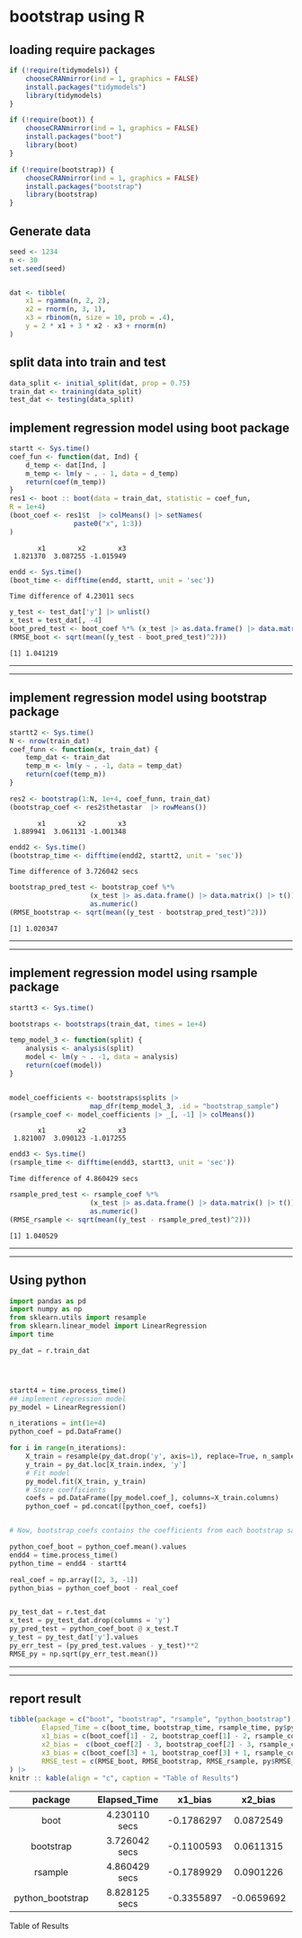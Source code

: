 # bootstrap using R


## loading require packages

``` r
if (!require(tidymodels)) {
    chooseCRANmirror(ind = 1, graphics = FALSE)
    install.packages("tidymodels")
    library(tidymodels)
}

if (!require(boot)) {
    chooseCRANmirror(ind = 1, graphics = FALSE)
    install.packages("boot")
    library(boot)
}

if (!require(bootstrap)) {
    chooseCRANmirror(ind = 1, graphics = FALSE)
    install.packages("bootstrap")
    library(bootstrap)
}
```

## Generate data

``` r
seed <- 1234
n <- 30
set.seed(seed)


dat <- tibble(
    x1 = rgamma(n, 2, 2), 
    x2 = rnorm(n, 3, 1),
    x3 = rbinom(n, size = 10, prob = .4), 
    y = 2 * x1 + 3 * x2 - x3 + rnorm(n)
)
```

## split data into train and test

``` r
data_split <- initial_split(dat, prop = 0.75)
train_dat <- training(data_split)
test_dat <- testing(data_split)
```

## implement regression model using boot package

``` r
startt <- Sys.time()
coef_fun <- function(dat, Ind) {
    d_temp <- dat[Ind, ]
    m_temp <- lm(y ~ . - 1, data = d_temp)
    return(coef(m_temp))
}
res1 <- boot :: boot(data = train_dat, statistic = coef_fun, 
R = 1e+4)
(boot_coef <- res1$t  |> colMeans() |> setNames(
                paste0("x", 1:3))
)
```

           x1        x2        x3 
     1.821370  3.087255 -1.015949 

``` r
endd <- Sys.time()
(boot_time <- difftime(endd, startt, unit = 'sec'))
```

    Time difference of 4.23011 secs

``` r
y_test <- test_dat['y'] |> unlist()
x_test = test_dat[, -4]
boot_pred_test <- boot_coef %*% (x_test |> as.data.frame() |> data.matrix() |> t()) |> as.numeric()
(RMSE_boot <- sqrt(mean((y_test - boot_pred_test)^2)))
```

    [1] 1.041219

------------------------------------------------------------------------

------------------------------------------------------------------------

## implement regression model using bootstrap package

``` r
startt2 <- Sys.time()
N <- nrow(train_dat)
coef_funn <- function(x, train_dat) { 
    temp_dat <- train_dat
    temp_m <- lm(y ~ . -1, data = temp_dat)
    return(coef(temp_m)) 
}

res2 <- bootstrap(1:N, 1e+4, coef_funn, train_dat)
(bootstrap_coef <- res2$thetastar  |> rowMeans())
```

           x1        x2        x3 
     1.889941  3.061131 -1.001348 

``` r
endd2 <- Sys.time()
(bootstrap_time <- difftime(endd2, startt2, unit = 'sec'))
```

    Time difference of 3.726042 secs

``` r
bootstrap_pred_test <- bootstrap_coef %*% 
                    (x_test |> as.data.frame() |> data.matrix() |> t()) |> 
                    as.numeric()
(RMSE_bootstrap <- sqrt(mean((y_test - bootstrap_pred_test)^2)))
```

    [1] 1.020347

------------------------------------------------------------------------

------------------------------------------------------------------------

## implement regression model using rsample package

``` r
startt3 <- Sys.time()

bootstraps <- bootstraps(train_dat, times = 1e+4)

temp_model_3 <- function(split) {
    analysis <- analysis(split)
    model <- lm(y ~ . -1, data = analysis)
    return(coef(model))
}


model_coefficients <- bootstraps$splits |> 
                    map_dfr(temp_model_3, .id = "bootstrap_sample")
(rsample_coef <- model_coefficients |> _[, -1] |> colMeans())
```

           x1        x2        x3 
     1.821007  3.090123 -1.017255 

``` r
endd3 <- Sys.time()
(rsample_time <- difftime(endd3, startt3, unit = 'sec'))
```

    Time difference of 4.860429 secs

``` r
rsample_pred_test <- rsample_coef %*% 
                    (x_test |> as.data.frame() |> data.matrix() |> t()) |> 
                    as.numeric()
(RMSE_rsample <- sqrt(mean((y_test - rsample_pred_test)^2)))
```

    [1] 1.040529

------------------------------------------------------------------------

------------------------------------------------------------------------

## Using python

``` python
import pandas as pd
import numpy as np
from sklearn.utils import resample
from sklearn.linear_model import LinearRegression
import time

py_dat = r.train_dat




startt4 = time.process_time()
## implement regression model 
py_model = LinearRegression()

n_iterations = int(1e+4)
python_coef = pd.DataFrame()

for i in range(n_iterations):
    X_train = resample(py_dat.drop('y', axis=1), replace=True, n_samples=len(py_dat))
    y_train = py_dat.loc[X_train.index, 'y']
    # Fit model
    py_model.fit(X_train, y_train)
    # Store coefficients
    coefs = pd.DataFrame([py_model.coef_], columns=X_train.columns)
    python_coef = pd.concat([python_coef, coefs])
```

``` python

# Now, bootstrap_coefs contains the coefficients from each bootstrap sample

python_coef_boot = python_coef.mean().values
endd4 = time.process_time()
python_time = endd4 - startt4

real_coef = np.array([2, 3, -1])
python_bias = python_coef_boot - real_coef


py_test_dat = r.test_dat 
x_test = py_test_dat.drop(columns = 'y')
py_pred_test = python_coef_boot @ x_test.T
y_test = py_test_dat['y'].values
py_err_test = (py_pred_test.values - y_test)**2
RMSE_py = np.sqrt(py_err_test.mean())
```

------------------------------------------------------------------------

------------------------------------------------------------------------

## report result

``` r
tibble(package = c("boot", "bootstrap", "rsample", "python_bootstrap"), 
        Elapsed_Time = c(boot_time, bootstrap_time, rsample_time, py$python_time), 
        x1_bias = c(boot_coef[1] - 2, bootstrap_coef[1] - 2, rsample_coef[1] - 2, py$python_bias[1]),
        x2_bias =  c(boot_coef[2] - 3, bootstrap_coef[2] - 3, rsample_coef[2] - 3, py$python_bias[2]),
        x3_bias = c(boot_coef[3] + 1, bootstrap_coef[3] + 1, rsample_coef[3] + 1, py$python_bias[3]), 
        RMSE_test = c(RMSE_boot, RMSE_bootstrap, RMSE_rsample, py$RMSE_py)
) |> 
knitr :: kable(align = "c", caption = "Table of Results")
```

|     package      | Elapsed_Time  |  x1_bias   |  x2_bias   |  x3_bias   | RMSE_test |
|:----------------:|:-------------:|:----------:|:----------:|:----------:|:---------:|
|       boot       | 4.230110 secs | -0.1786297 | 0.0872549  | -0.0159486 | 1.041219  |
|    bootstrap     | 3.726042 secs | -0.1100593 | 0.0611315  | -0.0013482 | 1.020347  |
|     rsample      | 4.860429 secs | -0.1789929 | 0.0901226  | -0.0172552 | 1.040529  |
| python_bootstrap | 8.828125 secs | -0.3355897 | -0.0659692 | -0.0948205 | 1.771823  |

Table of Results
